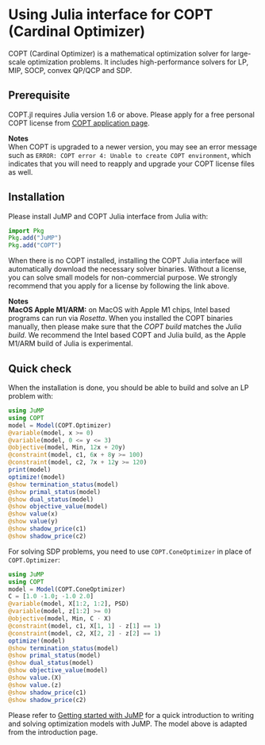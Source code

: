 # Using Julia interface for COPT (Cardinal Optimizer)

COPT (Cardinal Optimizer) is a mathematical optimization solver for large-scale optimization problems.
It includes high-performance solvers for LP, MIP, SOCP, convex QP/QCP and SDP.

## Prerequisite

COPT.jl requires Julia version 1.6 or above. Please apply for a free personal COPT license from [COPT application page](https://www.shanshu.ai/copt).

**Notes**<br>
When COPT is upgraded to a newer version, you may see an error message such as `ERROR: COPT error 4: Unable to create COPT environment`,
which indicates that you will need to reapply and upgrade your COPT license files as well.

## Installation

Please install JuMP and COPT Julia interface from Julia with:

```julia
import Pkg
Pkg.add("JuMP")
Pkg.add("COPT")
```

When there is no COPT installed,
installing the COPT Julia interface will automatically download the necessary solver binaries.
Without a license, you can solve small models for non-commercial purpose.
We strongly recommend that you apply for a license by following the link above.

**Notes**<br>
**MacOS Apple M1/ARM:** on MacOS with Apple M1 chips, Intel based programs can run via *Rosetta*. When you installed the COPT binaries manually, then please make sure that the *COPT build* matches the *Julia build*. We recommend the Intel based COPT and Julia build, as the Apple M1/ARM build of Julia is experimental.

## Quick check

When the installation is done, you should be able to build and solve an LP problem with:

```julia
using JuMP
using COPT
model = Model(COPT.Optimizer)
@variable(model, x >= 0)
@variable(model, 0 <= y <= 3)
@objective(model, Min, 12x + 20y)
@constraint(model, c1, 6x + 8y >= 100)
@constraint(model, c2, 7x + 12y >= 120)
print(model)
optimize!(model)
@show termination_status(model)
@show primal_status(model)
@show dual_status(model)
@show objective_value(model)
@show value(x)
@show value(y)
@show shadow_price(c1)
@show shadow_price(c2)
```

For solving SDP problems, you need to use `COPT.ConeOptimizer` in place of
`COPT.Optimizer`:

```julia
using JuMP
using COPT
model = Model(COPT.ConeOptimizer)
C = [1.0 -1.0; -1.0 2.0]
@variable(model, X[1:2, 1:2], PSD)
@variable(model, z[1:2] >= 0)
@objective(model, Min, C ⋅ X)
@constraint(model, c1, X[1, 1] - z[1] == 1)
@constraint(model, c2, X[2, 2] - z[2] == 1)
optimize!(model)
@show termination_status(model)
@show primal_status(model)
@show dual_status(model)
@show objective_value(model)
@show value.(X)
@show value.(z)
@show shadow_price(c1)
@show shadow_price(c2)
```

Please refer to [Getting started with JuMP](https://jump.dev/JuMP.jl/stable/tutorials/getting_started/getting_started_with_JuMP/) 
for a quick introduction to writing and solving optimization models with JuMP.
The model above is adapted from the introduction page.
